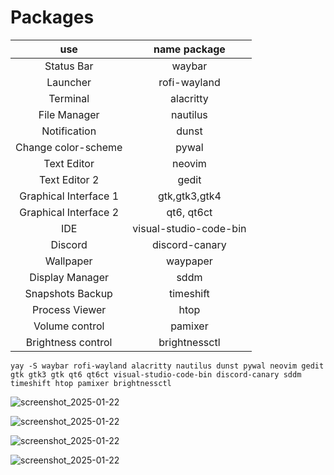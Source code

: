 # Packages

| use  | name package  |
|:-:|:-:|
| Status Bar  | waybar  |
|  Launcher | rofi-wayland  |
|  Terminal | alacritty  |
|  File Manager | nautilus  |
|   Notification | dunst  |
|   Change color-scheme | pywal  |
| Text Editor  | neovim  | 
| Text Editor 2 | gedit | 
| Graphical Interface 1  | gtk,gtk3,gtk4  |
|  Graphical Interface 2 | qt6, qt6ct  | 
| IDE | visual-studio-code-bin  |
|  Discord | discord-canary  |
|  Wallpaper | waypaper  |
| Display Manager  | sddm  | 
| Snapshots Backup | timeshift  |
| Process Viewer | htop  | 
| Volume control| pamixer  |
| Brightness control | brightnessctl  |

 ```yay -S waybar rofi-wayland alacritty nautilus dunst pywal neovim gedit gtk gtk3 gtk qt6 qt6ct visual-studio-code-bin discord-canary sddm timeshift htop pamixer brightnessctl```

![screenshot_2025-01-22](https://github.com/user-attachments/assets/caee9a76-be12-40be-93d4-a2af76bf0576)

![screenshot_2025-01-22](https://github.com/user-attachments/assets/4301abf2-496f-425f-b4ca-9b6c884b72d3)

![screenshot_2025-01-22](https://github.com/user-attachments/assets/e97f318b-abc5-4ea7-9509-82e1b31fb894)

![screenshot_2025-01-22](https://github.com/user-attachments/assets/bc70fef8-571e-4f4f-9b31-d85e3ac031bc)
